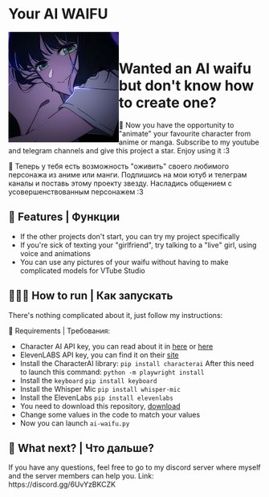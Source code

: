 # Your AI WAIFU
<div>
  <img width="220" align="left" src="423fabce-b698-426f-acb5-dae5a612a80c.jpg"/>
  <br>
  <h1>Wanted an AI waifu but don't know how to create one?</h1>
  </p>
</div>
  🤝 Now you have the opportunity to "animate" your favourite character from anime or manga. Subscribe to my youtube and telegram channels and give this project a star. Enjoy using it :3
  <br>
  </p>
  🤝 Теперь у тебя есть возможность "оживить" своего любимого персонажа из аниме или манги. Подпишись на мои ютуб и телеграм каналы и поставь этому проекту звезду. Насладись общением с усовершенствованным персонажем :3

 ## 🧠 Features | Функции
 - If the other projects don't start, you can try my project specifically
 - If you're sick of texting your "girlfriend", try talking to a "live" girl, using voice and animations
 - You can use any pictures of your waifu without having to make complicated models for VTube Studio
 
 ## 👨🏻‍💻 How to run | Как запускать
 There's nothing complicated about it, just follow my instructions:

📌 Requirements | Требования:
- Character AI API key, you can read about it in [here](https://pycai.gitbook.io/welcome/api/values) or [here](https://github.com/kramcat/CharacterAI/tree/main#-get-token)
- ElevenLABS API key, you can find it on their [site](https://elevenlabs.io/subscription)
- Install the CharacterAI library: ```pip install characterai``` After this need to launch this command: `python -m playwright install`
- Install the `keyboard` `pip install keyboard`
- Install the Whisper Mic ```pip install whisper-mic```
- Install the ElevenLabs ```pip install elevenlabs```
- You need to download this repository, [download](https://github.com/jofizcd/your-ai-waifu/archive/refs/heads/main.zip)
- Change some values in the code to match your values
- Now you can launch `ai-waifu.py`

## 👀 What next? | Что дальше?
</p> If you have any questions, feel free to go to my discord server where myself and the server members can help you. Link: https://discord.gg/6UvYzBKCZK
